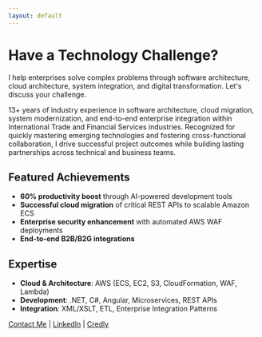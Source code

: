 ```yaml
---
layout: default
---
```


# Have a Technology Challenge?

I help enterprises solve complex problems through software architecture, cloud architecture, system integration, and digital transformation. Let's discuss your challenge.

13+ years of industry experience in software architecture, cloud migration, system modernization, and end-to-end enterprise integration within International Trade and Financial Services industries. 
Recognized for quickly mastering emerging technologies and fostering cross-functional collaboration, I drive successful project outcomes while building lasting partnerships across technical and business teams.


## Featured Achievements
- **60% productivity boost** through AI-powered development tools
- **Successful cloud migration** of critical REST APIs to scalable Amazon ECS  
- **Enterprise security enhancement** with automated AWS WAF deployments
- **End-to-end B2B/B2G integrations**

## Expertise
- **Cloud & Architecture**: AWS (ECS, EC2, S3, CloudFormation, WAF, Lambda)
- **Development**: .NET, C#, Angular, Microservices, REST APIs
- **Integration**: XML/XSLT, ETL, Enterprise Integration Patterns

[Contact Me](mailto:alakhkaushik@proton.me) | [LinkedIn](https://www.linkedin.com/in/alakhkaushik) | [Credly](https://www.credly.com/users/alakhkaushik)
